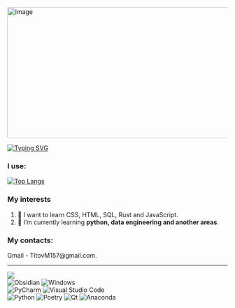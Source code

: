 <img width="1000" height="300" alt="image" src="https://github.com/user-attachments/assets/96bece15-c4a5-4e35-bb31-36bab6338401" />

<div align="left">

[![Typing SVG](https://readme-typing-svg.herokuapp.com?font=Helvetica+Light&weight=300&size=18&duration=2000&pause=1000&color=FFFFFF&center=true&vCenter=true&multiline=true&width=435&height=45&lines=%3D%3DI'm+23+y.o.+and+i+want+to+get+into+the+IT%3D%3D)](https://git.io/typing-svg)
  
</div>


<h3 align="left">I use:</h3>
<div align="left">

[![Top Langs](https://github-readme-stats.vercel.app/api/top-langs/?username=D0uble-Zer0&layout=compact)](https://github.com/anuraghazra/github-readme-stats)
  
</div>

<h3>My interests</h3>
  
  1) 👀 I want to learn CSS, HTML, SQL, Rust and JavaScript.  
  2) 🌱 I’m currently learning **python, data engineering and another areas**.

<h3>My contacts:</h3>  
Gmail - TitovM157@gmail.com.  

---

![](https://komarev.com/ghpvc/?username=D0uble-Zer0)  
![Obsidian](https://img.shields.io/badge/Obsidian-%23483699.svg?style=for-the-badge&logo=obsidian&logoColor=white)
![Windows](https://img.shields.io/badge/Windows-0078D6?style=for-the-badge&logo=windows&logoColor=white)  
![PyCharm](https://img.shields.io/badge/pycharm-143?style=for-the-badge&logo=pycharm&logoColor=black&color=black&labelColor=green)
![Visual Studio Code](https://img.shields.io/badge/Visual%20Studio%20Code-0078d7.svg?style=for-the-badge&logo=visual-studio-code&logoColor=white)  
![Python](https://img.shields.io/badge/python-3670A0?style=for-the-badge&logo=python&logoColor=ffdd54)
![Poetry](https://img.shields.io/badge/Poetry-%233B82F6.svg?style=for-the-badge&logo=poetry&logoColor=0B3D8D)
![Qt](https://img.shields.io/badge/Qt-%23217346.svg?style=for-the-badge&logo=Qt&logoColor=white)
![Anaconda](https://img.shields.io/badge/Anaconda-%2344A833.svg?style=for-the-badge&logo=anaconda&logoColor=white)
